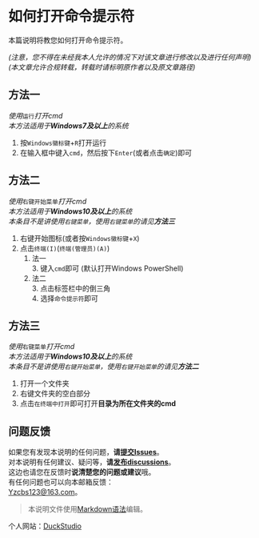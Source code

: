 # 如何打开命令提示符<br>
本篇说明将教您如何打开命令提示符。

*(注意，您不得在未经我本人允许的情况下对该文章进行修改以及进行任何声明)*<br>
*(本文章允许合规转载，转载时请标明原作者以及原文章路径)*<br>

## 方法一<br>
*使用*`运行`*打开cmd*<br>
*本方法适用于**Windows7及以上**的系统*<br>
1. 按`Windows徽标键`+`R`打开运行<br>
2. 在输入框中键入`cmd`，然后按下`Enter`(或者点击`确定`)即可<br>

## 方法二<br>
*使用*`右键开始菜单`*打开cmd*<br>
*本方法适用于**Windows10及以上**的系统*<br>
*本条目不是讲使用`右键菜单`，使用`右键菜单`的请见**方法三***<br>
1. 右键开始图标(或者按`Windows徽标键`+`X`)<br>
2. 点击`终端(I)`(`终端(管理员)(A)`)<br>
   1. 法一<br>
	   3. 键入`cmd`即可 (默认打开Windows PowerShell)<br>
   2. 法二<br> 
      3. 点击标签栏中的倒三角<br>
      4. 选择`命令提示符`即可<br>

## 方法三<br>
*使用*`右键菜单`*打开cmd*<br>
*本方法适用于**Windows10及以上**的系统*<br>
*本条目不是讲使用`右键开始菜单`，使用`右键开始菜单`的请见**方法二***<br>
1. 打开一个文件夹<br>
2. 右键文件夹的空白部分<br>
3. 点击`在终端中打开`即可打开**目录为所在文件夹的cmd**<br>

## 问题反馈<br>
如果您有发现本说明的任何问题，**请[提交Issues](https://github.com/DuckDuckStudio/Windows_Optimization_Widget/issues)**。<br>
对本说明有任何建议、疑问等，**请[发布discussions](https://github.com/DuckDuckStudio/Windows_Optimization_Widget/discussions)**。<br>
这边也请您在反馈时**说清楚您的问题或建议**哦。<br>
有任何问题也可以向本邮箱反馈：<br>
<Yzcbs123@163.com>。<br>

> 本说明文件使用[Markdown语法](https://markdown.com.cn/basic-syntax/)编辑。

个人网站：[DuckStudio](https://duckduckstudio.github.io/yazicbs.github.io/)